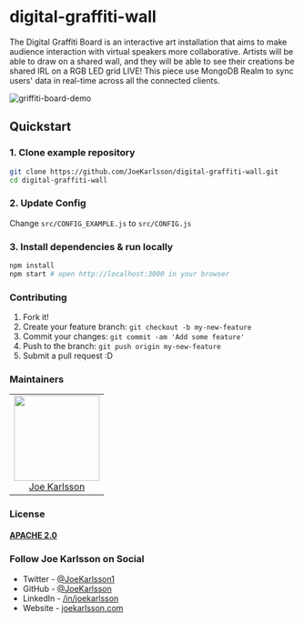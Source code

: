 # digital-graffiti-wall

The Digital Graffiti Board is an interactive art installation that aims to make audience interaction with virtual speakers more collaborative. Artists will be able to draw on a shared wall, and they will be able to see their creations be shared IRL on a RGB LED grid LIVE! This piece use MongoDB Realm to sync users' data in real-time across all the connected clients.

![griffiti-board-demo](https://user-images.githubusercontent.com/4650739/97628255-74618a80-19fa-11eb-8c7e-0d7b24536d80.gif)

## Quickstart

### 1. Clone example repository

```sh
git clone https://github.com/JoeKarlsson/digital-graffiti-wall.git
cd digital-graffiti-wall
```

### 2. Update Config

Change `src/CONFIG_EXAMPLE.js` to `src/CONFIG.js`

### 3. Install dependencies & run locally

```sh
npm install
npm start # open http://localhost:3000 in your browser
```

### Contributing

1. Fork it!
1. Create your feature branch: `git checkout -b my-new-feature`
1. Commit your changes: `git commit -am 'Add some feature'`
1. Push to the branch: `git push origin my-new-feature`
1. Submit a pull request :D

### Maintainers

<table>
  <tbody>
    <tr>
      <td align="center">
        <img width="150 height="150"
        src="https://avatars.githubusercontent.com/JoeKarlsson?v=3">
        <br />
        <a href="https://github.com/JoeKarlsson">Joe Karlsson</a>
      </td>
    <tr>
  <tbody>
</table>

### License

#### [APACHE 2.0](./LICENSE)

### Follow Joe Karlsson on Social

- Twitter - [@JoeKarlsson1](https://twitter.com/JoeKarlsson1)
- GitHub - [@JoeKarlsson](https://github.com/joekarlsson/)
- LinkedIn - [/in/joekarlsson](https://www.linkedin.com/in/joekarlsson/)
- Website - [joekarlsson.com](https://www.joekarlsson.com/)
